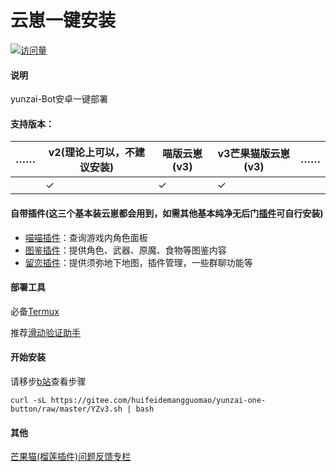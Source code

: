 # 云崽一键安装

[![访问量](https://profile-counter.glitch.me/yunzai-one-button/count.svg)](https://gitee.com/huifeidemangguomaocoder/yunzai-one-button/edit)

#### 说明

yunzai-Bot安卓一键部署

#### 支持版本：
| …… | v2(理论上可以，不建议安装) | 喵版云崽(v3) | v3芒果猫版云崽(v3) | …… |
| ---------- | -------- | --------- | --------- | --------- |
|  | ✓ | ✓ | ✓ |   |

#### 自带插件(这三个基本装云崽都会用到，如需其他**基本纯净无后门**[插件](https://gitee.com/huifeidemangguomao/yunzai-one-button/include.md)可自行安装)
- [喵喵插件](https://gitee.com/yoimiya-kokomi/miao-plugin)：查询游戏内角色面板
- [图鉴插件](https://gitee.com/Ctrlcvs/xiaoyao-cvs-plugin)：提供角色、武器、原魔、食物等图鉴内容
- [留恋插件](https://gitee.com/huifeidemangguomao/liulian-plugin)：提供须弥地下地图，插件管理，一些群聊功能等

#### 部署工具

必备[Termux](https://f-droid.org/repo/com.termux_118.apk)

推荐[滑动验证助手](https://maupdate.rainchan.win/txcaptcha.apk) 

#### 开始安装

请移步[b站](https://b23.tv/3RU04tY)查看步骤

```
curl -sL https://gitee.com/huifeidemangguomao/yunzai-one-button/raw/master/YZv3.sh | bash
```
#### 其他

[芒果猫(榴莲插件)问题反馈专栏](https://b23.tv/k4k0PDt)
